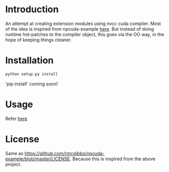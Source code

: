 # Introduction
An attempt at creating extension modules using nvcc cuda compiler.
Most of the idea is inspired from npcuda-example [here](https://github.com/rmcgibbo/npcuda-example).
But instead of doing runtime hot-patches to the compiler object, this goes via
the OO way, in the hope of keeping things cleaner.

# Installation
```bash
python setup.py install
```
'pip install' coming soon!

# Usage
Refer [here](https://teju85.github.io/blog/2018/03/14/cudistutils.html)

# License
Same as https://github.com/rmcgibbo/npcuda-example/blob/master/LICENSE.
Because this is inspired from the above project.
